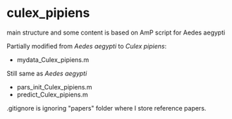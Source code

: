 # culex_pipiens

main structure and some content is based on AmP script for Aedes aegypti

Partially modified from *Aedes aegypti* to *Culex pipiens*:

- mydata_Culex_pipiens.m

Still same as *Aedes aegypti*

- pars_init_Culex_pipiens.m
- predict_Culex_pipiens.m

.gitignore is ignoring "papers" folder where I store reference papers.

